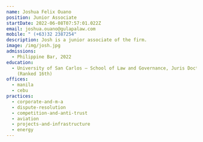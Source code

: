 ```yaml
---
name: Joshua Felix Ouano
position: Junior Associate
startDate: 2022-06-08T07:57:01.022Z
email: joshua.ouano@gulapalaw.com
mobile: " (+63)32 2387254"
description: Josh is a junior associate of the firm.
image: /img/josh.jpg
admissions:
  - Philippine Bar, 2022
education:
  - University of San Carlos – School of Law and Governance, Juris Doctor, 2021
    (Ranked 16th)
offices:
  - manila
  - cebu
practices:
  - corporate-and-m-a
  - dispute-resolution
  - competition-and-anti-trust
  - aviation
  - projects-and-infrastructure
  - energy
---
```

